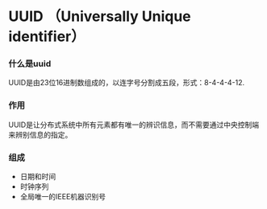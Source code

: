# UUID （Universally Unique identifier）

### 什么是uuid

  UUID是由23位16进制数组成的，以连字号分割成五段，形式：8-4-4-4-12.

### 作用

  UUID是让分布式系统中所有元素都有唯一的辨识信息，而不需要通过中央控制端来辨别信息的指定。

### 组成

  - 日期和时间
  - 时钟序列
  - 全局唯一的IEEE机器识别号


